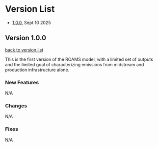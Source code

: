# Version List

* [1.0.0](#version-100), Sept 10 2025

## Version 1.0.0
[back to version list](#version-list)

This is the first version of the ROAMS model, with a limited set of outputs and the limited goal of characterizing emissions from midstream and production infrastructure alone.

### New Features
N/A

### Changes
N/A
    
### Fixes
N/A
